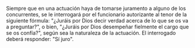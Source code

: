Siempre que en una actuación haya de tomarse juramento a alguno de los concurrentes, se le interrogará por el funcionario autorizante al tenor de la siguiente fórmula: "¿Juráis por Dios decir verdad acerca de lo que se os va a preguntar?", o bien, "¿Juráis por Dios desempeñar fielmente el cargo que se os confía?", según sea la naturaleza de la actuación. El interrogado deberá responder: "Sí juro".